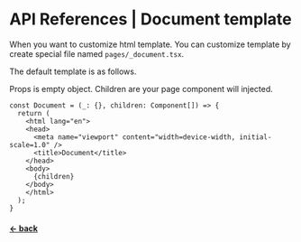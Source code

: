 # API References | Document template

When you want to customize html template. You can customize template by create special file named `pages/_document.tsx`.

The default template is as follows.

Props is empty object. Children are your page component will injected.

```tsx
const Document = (_: {}, children: Component[]) => {
  return (
    <html lang="en">
    <head>
      <meta name="viewport" content="width=device-width, initial-scale=1.0" />
      <title>Document</title>
    </head>
    <body>
      {children}
    </body>
    </html>
  );
}
```

#### [<- back](./api-references-error)
